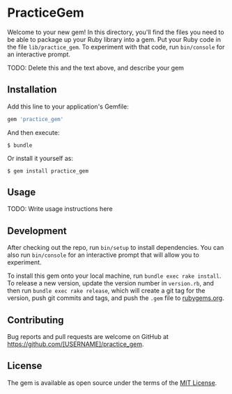 # PracticeGem

Welcome to your new gem! In this directory, you'll find the files you need to be able to package up your Ruby library into a gem. Put your Ruby code in the file `lib/practice_gem`. To experiment with that code, run `bin/console` for an interactive prompt.

TODO: Delete this and the text above, and describe your gem

## Installation

Add this line to your application's Gemfile:

```ruby
gem 'practice_gem'
```

And then execute:

    $ bundle

Or install it yourself as:

    $ gem install practice_gem

## Usage

TODO: Write usage instructions here

## Development

After checking out the repo, run `bin/setup` to install dependencies. You can also run `bin/console` for an interactive prompt that will allow you to experiment.

To install this gem onto your local machine, run `bundle exec rake install`. To release a new version, update the version number in `version.rb`, and then run `bundle exec rake release`, which will create a git tag for the version, push git commits and tags, and push the `.gem` file to [rubygems.org](https://rubygems.org).

## Contributing

Bug reports and pull requests are welcome on GitHub at https://github.com/[USERNAME]/practice_gem.

## License

The gem is available as open source under the terms of the [MIT License](https://opensource.org/licenses/MIT).
